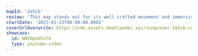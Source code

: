 ```yaml
---
mapId: '2e5cb'
review: 'This map stands out for its well crafted movement and immersive V3 lightshow! With its engaging patterns and accessible full spread, this map can be enjoyed by everybody!'
startDate: '2023-01-23T00:00:00.000Z'
coverUrlOverwrite: https://cdn.assets.beatleader.xyz/songcover-2e5cb-cover.jpg
showcase:
  id: NNV0poEhJt4
  type: youtube-video
---
```


